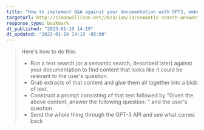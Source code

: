 ```yaml
---
title: "How to implement Q&A against your documentation with GPT3, embeddings and Datasette"
targeturl: http://simonwillison.net/2023/Jan/13/semantic-search-answers/#atom-everything 
response_type: bookmark
dt_published: "2023-01-19 14:19"
dt_updated: "2023-01-19 14:19 -05:00"
---
```


> Here's how to do this:  
>                                                                                         
> - Run a text search (or a semantic search, described later) against your documentation to find content that looks like it could be relevant to the user's question.                                             
> - Grab extracts of that content and glue them all together into a blob of text.
> - Construct a prompt consisting of that text followed by "Given the above content, answer the following question: " and the user's question                                                                                  
> - Send the whole thing through the GPT-3 API and see what comes back  